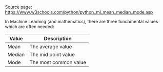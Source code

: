 Source page: https://www.w3schools.com/python/python_ml_mean_median_mode.asp

In Machine Learning (and mathematics), there are three fundamental values which are often needed:

Value | Description
---------|----------
Mean | The average value
Median | The mid point value
Mode | The most common value
